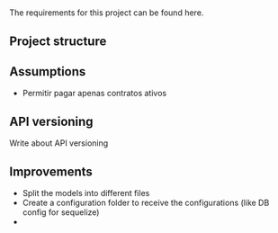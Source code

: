 # 

The requirements for this project can be found here.

## Project structure

## Assumptions

- Permitir pagar apenas contratos ativos

## API versioning

Write about API versioning


## Improvements

- Split the models into different files
- Create a configuration folder to receive the configurations (like DB config for sequelize)
- 

